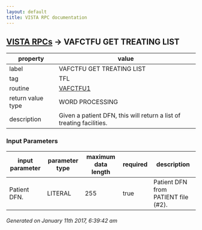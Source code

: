 ```yaml
---
layout: default
title: VISTA RPC documentation
---
```




## [VISTA RPCs](TableOfContent.md) &#8594; VAFCTFU GET TREATING LIST 

 property | value 
--- | --- 
 label | VAFCTFU GET TREATING LIST
 tag | TFL
 routine | [VAFCTFU1](http://code.osehra.org/dox/Routine_VAFCTFU1_source.html)
 return value type | WORD PROCESSING
 description | Given a patient DFN, this will return a list of treating facilities.

### Input Parameters

| input parameter | parameter type | maximum data length | required | description | 
| --- | --- | --- | --- | --- | 
| Patient DFN. | LITERAL | 255 | true | Patient DFN from PATIENT file (#2). | 




 ###### Generated on January 11th 2017, 6:39:42 am